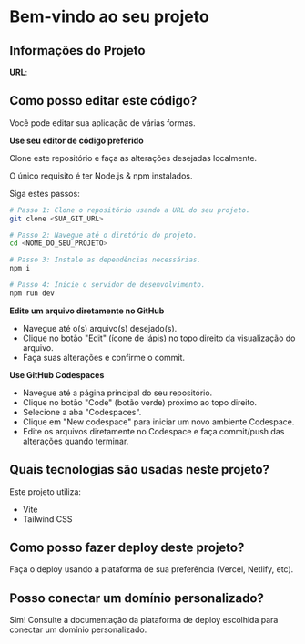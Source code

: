 # Bem-vindo ao seu projeto

## Informações do Projeto

**URL**: 

## Como posso editar este código?

Você pode editar sua aplicação de várias formas.

**Use seu editor de código preferido**

Clone este repositório e faça as alterações desejadas localmente.

O único requisito é ter Node.js & npm instalados.

Siga estes passos:

```sh
# Passo 1: Clone o repositório usando a URL do seu projeto.
git clone <SUA_GIT_URL>

# Passo 2: Navegue até o diretório do projeto.
cd <NOME_DO_SEU_PROJETO>

# Passo 3: Instale as dependências necessárias.
npm i

# Passo 4: Inicie o servidor de desenvolvimento.
npm run dev
```

**Edite um arquivo diretamente no GitHub**

- Navegue até o(s) arquivo(s) desejado(s).
- Clique no botão "Edit" (ícone de lápis) no topo direito da visualização do arquivo.
- Faça suas alterações e confirme o commit.

**Use GitHub Codespaces**

- Navegue até a página principal do seu repositório.
- Clique no botão "Code" (botão verde) próximo ao topo direito.
- Selecione a aba "Codespaces".
- Clique em "New codespace" para iniciar um novo ambiente Codespace.
- Edite os arquivos diretamente no Codespace e faça commit/push das alterações quando terminar.

## Quais tecnologias são usadas neste projeto?

Este projeto utiliza:

- Vite
- Tailwind CSS

## Como posso fazer deploy deste projeto?

Faça o deploy usando a plataforma de sua preferência (Vercel, Netlify, etc).

## Posso conectar um domínio personalizado?

Sim! Consulte a documentação da plataforma de deploy escolhida para conectar um domínio personalizado.
